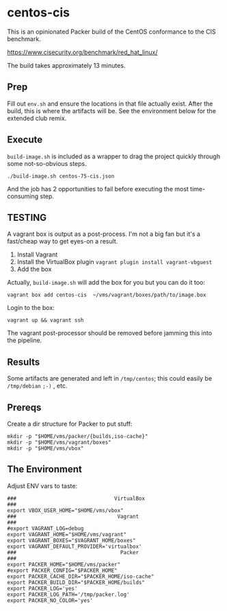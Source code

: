 # centos-cis

This is an opinionated Packer build of the CentOS conformance to the CIS benchmark.

https://www.cisecurity.org/benchmark/red_hat_linux/

The build takes approximately 13 minutes.

## Prep
Fill out `env.sh` and ensure the locations in that file actually exist. After the build, this is where the artifacts will be. See the environment below for the extended club remix.

## Execute
`build-image.sh` is included as a wrapper to drag the project quickly through some not-so-obvious steps.

`./build-image.sh centos-75-cis.json`

And the job has 2 opportunities to fail before executing the most time-consuming step.

## TESTING
A vagrant box is output as a post-process. I'm not a big fan but it's a fast/cheap way to get eyes-on a result.

1) Install Vagrant
2) Install the VirtualBox plugin `vagrant plugin install vagrant-vbguest`
3) Add the box

Actually, `build-image.sh` will add the box for you but you can do it too:

`vagrant box add centos-cis  ~/vms/vagrant/boxes/path/to/image.box`

Login to the box:

`vagrant up && vagrant ssh`

The vagrant post-processor should be removed before jamming this into the pipeline.




## Results
Some artifacts are generated and left in `/tmp/centos`; this could easily be `/tmp/debian` `;-)` , etc.

## Prereqs
Create a dir structure for Packer to put stuff:
```
mkdir -p "$HOME/vms/packer/{builds,iso-cache}"
mkdir -p "$HOME/vms/vagrant/boxes"
mkdir -p "$HOME/vms/vbox"
```

## The Environment
Adjust ENV vars to taste:
```
###                                VirtualBox                               ###
export VBOX_USER_HOME="$HOME/vms/vbox"
###                                 Vagrant                                 ###
#export VAGRANT_LOG=debug
export VAGRANT_HOME="$HOME/vms/vagrant"
export VAGRANT_BOXES="$VAGRANT_HOME/boxes"
export VAGRANT_DEFAULT_PROVIDER='virtualbox'
###                                  Packer                                 ###
export PACKER_HOME="$HOME/vms/packer"
#export PACKER_CONFIG="$PACKER_HOME"
export PACKER_CACHE_DIR="$PACKER_HOME/iso-cache"
export PACKER_BUILD_DIR="$PACKER_HOME/builds"
export PACKER_LOG='yes'
export PACKER_LOG_PATH='/tmp/packer.log'
export PACKER_NO_COLOR='yes'
```

